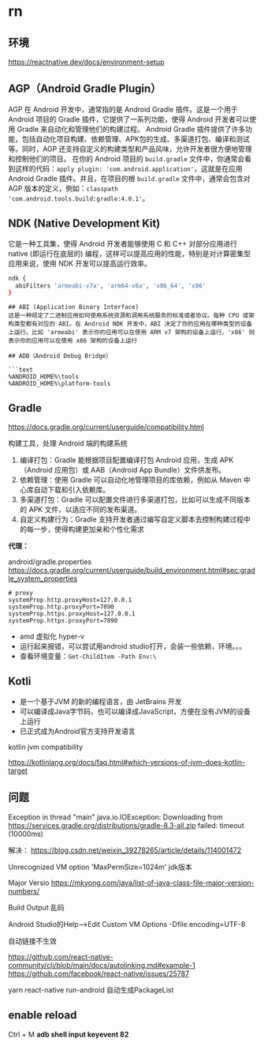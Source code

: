 # rn
## 环境

https://reactnative.dev/docs/environment-setup

## AGP（Android Gradle Plugin）

AGP 在 Android 开发中，通常指的是 Android Gradle 插件。这是一个用于 Android 项目的 Gradle 插件，它提供了一系列功能，使得 Android 开发者可以使用 Gradle 来自动化和管理他们的构建过程。
Android Gradle 插件提供了许多功能，包括自动化项目构建、依赖管理、APK包的生成、多渠道打包、编译和测试等。同时，AGP 还支持自定义的构建类型和产品风味，允许开发者很方便地管理和控制他们的项目。
在你的 Android 项目的 `build.gradle` 文件中，你通常会看到这样的代码：`apply plugin: 'com.android.application'`，这就是在应用 Android Gradle 插件。并且，在项目的根 `build.gradle` 文件中，通常会包含对 AGP 版本的定义，例如：`classpath 'com.android.tools.build:gradle:4.0.1'`。

## NDK (Native Development Kit)
它是一种工具集，使得 Android 开发者能够使用 C 和 C++ 对部分应用进行 native (即运行在底层的) 编程，这样可以提高应用的性能，特别是对计算密集型应用来说，使用 NDK 开发可以提高运行效率。

```bash
ndk {
  abiFilters 'armeabi-v7a', 'arm64-v8a', 'x86_64', 'x86' 
}
```
```
## ABI (Application Binary Interface)
这是一种规定了二进制应用如何使用系统资源和调用系统服务的标准或者协议。每种 CPU 或架构类型都有对应的 ABI。在 Android NDK 开发中，ABI 决定了你的应用在哪种类型的设备上运行。比如 'armeabi' 表示你的应用可以在使用 ARM v7 架构的设备上运行，'x86' 则表示你的应用可以在使用 x86 架构的设备上运行

## ADB（Android Debug Bridge）

```text
%ANDROID_HOME%\tools
%ANDROID_HOME%\platform-tools
```
## Gradle

https://docs.gradle.org/current/userguide/compatibility.html

构建工具，处理 Android 端的构建系统

1. 编译打包：Gradle 能根据项目配置编译打包 Android 应用，生成 APK（Android 应用包）或 AAB（Android App Bundle）文件供发布。
2. 依赖管理：使用 Gradle 可以自动化地管理项目的库依赖，例如从 Maven 中心库自动下载和引入依赖库。
3. 多渠道打包：Gradle 可以配置文件进行多渠道打包，比如可以生成不同版本的 APK 文件，以适应不同的发布渠道。
4. 自定义构建行为：Gradle 支持开发者通过编写自定义脚本去控制构建过程中的每一步，使得构建更加亲和个性化需求

**代理：**

android/gradle.properties
https://docs.gradle.org/current/userguide/build_environment.html#sec:gradle_system_properties

```
# proxy
systemProp.http.proxyHost=127.0.0.1
systemProp.http.proxyPort=7890
systemProp.https.proxyHost=127.0.0.1
systemProp.https.proxyPort=7890
```

- amd 虚拟化 hyper-v
- 运行起来报错，可以尝试用android studio打开，会装一些依赖，环境。。。
- 查看环境变量：`Get-ChildItem -Path Env:\`

## Kotli

- 是一个基于JVM 的新的编程语言，由 JetBrains 开发
- 可以编译成Java字节码，也可以编译成JavaScript，方便在没有JVM的设备上运行
- 已正式成为Android官方支持开发语言

kotlin jvm compatibility

https://kotlinlang.org/docs/faq.html#which-versions-of-jvm-does-kotlin-target

## 问题

Exception in thread "main" java.io.IOException: Downloading from https://services.gradle.org/distributions/gradle-8.3-all.zip failed: timeout (10000ms)

解决： https://blog.csdn.net/weixin_39278265/article/details/114001472

Unrecognized VM option 'MaxPermSize=1024m'
jdk版本

Major Versio
https://mkyong.com/java/list-of-java-class-file-major-version-numbers/

Build Output 乱码

Android Studio的Help–>Edit Custom VM Options
-Dfile.encoding=UTF-8

自动链接不生效

https://github.com/react-native-community/cli/blob/main/docs/autolinking.md#example-1
https://github.com/facebook/react-native/issues/25787

yarn react-native run-android 自动生成PackageList

## enable reload

Ctrl + M
**adb shell input keyevent 82**